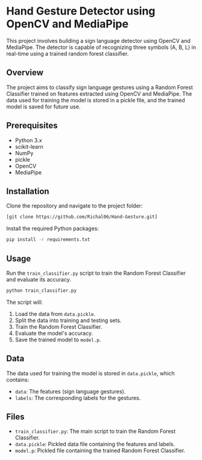
# Hand Gesture Detector using OpenCV and MediaPipe

This project involves building a sign language detector using OpenCV and MediaPipe. The detector is capable of recognizing three symbols (A, B, L) in real-time using a trained random forest classifier.

## Overview

The project aims to classify sign language gestures using a Random Forest Classifier trained on features extracted using OpenCV and MediaPipe. The data used for training the model is stored in a pickle file, and the trained model is saved for future use.

## Prerequisites

- Python 3.x
- scikit-learn
- NumPy
- pickle
- OpenCV
- MediaPipe

## Installation

Clone the repository and navigate to the project folder:

```bash
[git clone https://github.com/Richal06/Hand-Gesture.git]

```

Install the required Python packages:

```bash
pip install -r requirements.txt
```

## Usage

Run the `train_classifier.py` script to train the Random Forest Classifier and evaluate its accuracy.

```bash
python train_classifier.py
```

The script will:

1. Load the data from `data.pickle`.
2. Split the data into training and testing sets.
3. Train the Random Forest Classifier.
4. Evaluate the model's accuracy.
5. Save the trained model to `model.p`.

## Data

The data used for training the model is stored in `data.pickle`, which contains:

- `data`: The features (sign language gestures).
- `labels`: The corresponding labels for the gestures.

## Files

- `train_classifier.py`: The main script to train the Random Forest Classifier.
- `data.pickle`: Pickled data file containing the features and labels.
- `model.p`: Pickled file containing the trained Random Forest Classifier.

